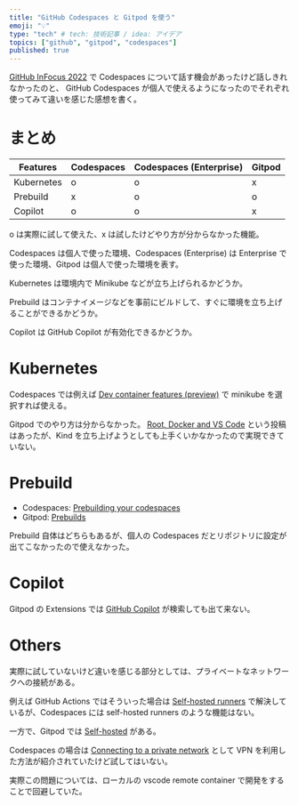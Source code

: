 ```yaml
---
title: "GitHub Codespaces と Gitpod を使う"
emoji: "💡"
type: "tech" # tech: 技術記事 / idea: アイデア
topics: ["github", "gitpod", "codespaces"]
published: true
---
```


[GitHub InFocus 2022](https://resources.github.com/webcast/jp-github-infocus-2022) で Codespaces について話す機会があったけど話しきれなかったのと、 GitHub Codespaces が個人で使えるようになったのでそれぞれ使ってみて違いを感じた感想を書く。

# まとめ

| Features | Codespaces | Codespaces (Enterprise) | Gitpod |
| --- | --- | --- | --- |
| Kubernetes | o | o | x |
| Prebuild | x | o | o |
| Copilot | o | o | x |

o は実際に試して使えた、x は試したけどやり方が分からなかった機能。

Codespaces は個人で使った環境、Codespaces (Enterprise) は Enterprise で使った環境、Gitpod は個人で使った環境を表す。

Kubernetes は環境内で Minikube などが立ち上げられるかどうか。

Prebuild はコンテナイメージなどを事前にビルドして、すぐに環境を立ち上げることができるかどうか。

Copilot は GitHub Copilot が有効化できるかどうか。

# Kubernetes

Codespaces では例えば [Dev container features (preview)](https://code.visualstudio.com/docs/remote/containers#_dev-container-features-preview) で minikube を選択すれば使える。

Gitpod でのやり方は分からなかった。
[Root, Docker and VS Code](https://www.gitpod.io/blog/root-docker-and-vscode) という投稿はあったが、Kind を立ち上げようとしても上手くいかなかったので実現できていない。

# Prebuild

- Codespaces: [Prebuilding your codespaces](https://docs.github.com/en/codespaces/prebuilding-your-codespaces)
- Gitpod: [Prebuilds](https://www.gitpod.io/docs/prebuilds)

Prebuild 自体はどちらもあるが、個人の Codespaces だとリポジトリに設定が出てこなかったので使えなかった。

# Copilot

Gitpod の Extensions では [GitHub Copilot](https://marketplace.visualstudio.com/items?itemName=GitHub.copilot) が検索しても出て来ない。

# Others

実際に試していないけど違いを感じる部分としては、プライベートなネットワークへの接続がある。

例えば GitHub Actions ではそういった場合は [Self-hosted runners](https://docs.github.com/ja/actions/hosting-your-own-runners/about-self-hosted-runners) で解決しているが、Codespaces には self-hosted runners のような機能はない。

一方で、Gitpod では [Self-hosted](https://www.gitpod.io/self-hosted) がある。

Codespaces の場合は [Connecting to a private network](https://docs.github.com/en/codespaces/developing-in-codespaces/connecting-to-a-private-network) として VPN を利用した方法が紹介されていたけど試してはいない。

実際この問題については、ローカルの vscode remote container で開発をすることで回避していた。
